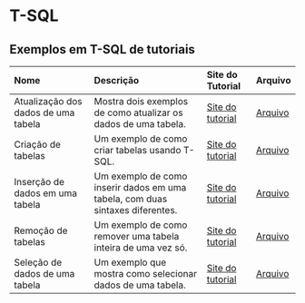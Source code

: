 # T-SQL

## Exemplos em T-SQL de tutoriais

| Nome                                | Descrição                                                                     | Site do Tutorial                                                                    | Arquivo                                                            |
|:------------------------------------|:------------------------------------------------------------------------------|:------------------------------------------------------------------------------------|:-------------------------------------------------------------------|
| Atualização dos dados de uma tabela | Mostra dois exemplos de como atualizar os dados de uma tabela.                | [Site do tutorial](https://www.tutorialspoint.com/t_sql/t_sql_update_statement.htm) | [Arquivo](T-SQL/Atualização%20dos%20dados%20de%20uma%20tabela.sql) |
| Criação de tabelas                  | Um exemplo de como criar tabelas usando T-SQL.                                | [Site do tutorial](https://www.tutorialspoint.com/t_sql/t_sql_create_tables.htm)    | [Arquivo](T-SQL/Criação%20de%20tabelas.sql)                        |
| Inserção de dados em uma tabela     | Um exemplo de como inserir dados em uma tabela, com duas sintaxes diferentes. | [Site do tutorial](https://www.tutorialspoint.com/t_sql/t_sql_insert_statement.htm) | [Arquivo](T-SQL/Inserção%20de%20dados%20em%20uma%20tabela.sql)     |
| Remoção de tabelas                  | Um exemplo de como remover uma tabela inteira de uma vez só.                  | [Site do tutorial](https://www.tutorialspoint.com/t_sql/t_sql_drop_tables.htm)      | [Arquivo](T-SQL/Remoção%20de%20tabelas.sql)                        |
| Seleção de dados de uma tabela      | Um exemplo que mostra como selecionar dados de uma tabela.                    | [Site do tutorial](https://www.tutorialspoint.com/t_sql/t_sql_select_statement.htm) | [Arquivo](T-SQL/Seleção%20de%20dados%20de%20uma%20tabela.sql)      |